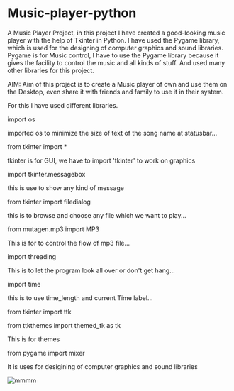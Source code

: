 # Music-player-python

A Music Player Project, in this project I have created a good-looking music player with the help of Tkinter in Python. I have used the Pygame library, which is used for the designing of computer graphics and sound libraries. Pygame is for Music control, I have to use the Pygame library because it gives the facility to control the music and all kinds of stuff. And used many other libraries for this project.

AIM: Aim of this project is to create a Music player of own and use them on the Desktop, even share it with friends and family to use it in their system.

For this I have used different libraries.

import os

imported os to minimize the size of text of the song name at statusbar...

from tkinter import * 

tkinter is for GUI, we have to import 'tkinter' to work on graphics

import tkinter.messagebox 

this is use to show any kind of message

from tkinter import filedialog 

this is to browse and choose any file which we want to play...

from mutagen.mp3 import MP3 

This is for to control the flow of mp3 file...

import threading 

This is to let the program look all over or don't get hang... 

import time 

this is to use time_length and current Time label...

from tkinter import ttk

from ttkthemes import themed_tk as tk  

This is for themes

from pygame import mixer 

It is uses for desigining of computer graphics and sound libraries 

![mmmm](https://user-images.githubusercontent.com/33418077/132460622-2fae13d8-3d8e-4372-aadb-56c2a1397ea6.PNG)

